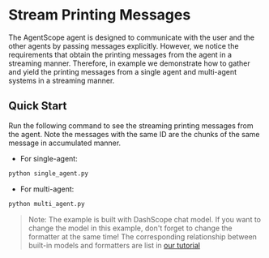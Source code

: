 # Stream Printing Messages

The AgentScope agent is designed to communicate with the user and the other agents by passing messages explicitly.
However, we notice the requirements that obtain the printing messages from the agent in a streaming manner.
Therefore, in example we demonstrate how to gather and yield the printing messages from a single agent and
multi-agent systems in a streaming manner.


## Quick Start

Run the following command to see the streaming printing messages from the agent.
Note the messages with the same ID are the chunks of the same message in accumulated manner.

- For single-agent:

```bash
python single_agent.py
```

- For multi-agent:

```bash
python multi_agent.py
```

> Note: The example is built with DashScope chat model. If you want to change the model in this example, don't forget
> to change the formatter at the same time! The corresponding relationship between built-in models and formatters are
> list in [our tutorial](https://doc.agentscope.io/tutorial/task_prompt.html#id1)